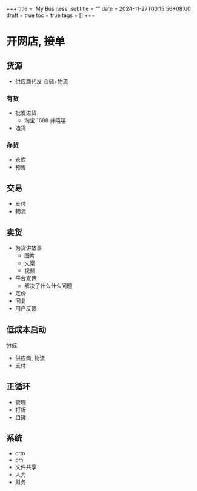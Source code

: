+++
title = 'My Business'
subtitle = ""
date = 2024-11-27T00:15:56+08:00
draft = true
toc = true
tags = []
+++

# 开网店, 接单


## 货源

- 供应商代发 仓储+物流

### 有货

- 批发进货
  - 淘宝 1688 并嘻嘻
- 造货

### 存货

- 仓库
- 预售

## 交易

- 支付
- 物流

## 卖货

- 为货讲故事
  - 图片
  - 文案
  - 视频
- 平台宣传
  - 解决了什么什么问题
- 定价
- 回复
- 用户反馈

## 低成本启动

分成
- 供应商, 物流
- 支付

## 正循环

- 管理
- 打折
- 口碑

## 系统

- crm
- pm
- 文件共享
- 人力
- 财务
